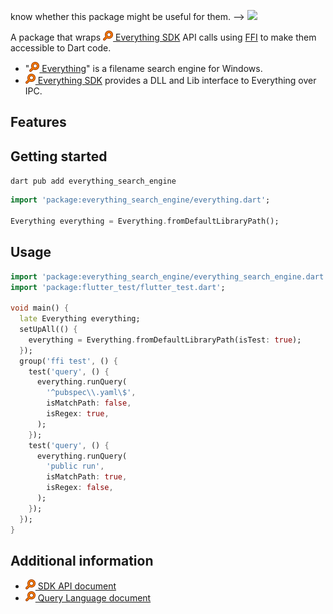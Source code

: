 <!-- 
This README describes the package. If you publish this package to pub.dev,
this README's contents appear on the landing page for your package.

For information about how to write a good package README, see the guide for
[writing package pages](https://dart.dev/guides/libraries/writing-package-pages). 

For general information about developing packages, see the Dart guide for
[creating packages](https://dart.dev/guides/libraries/create-library-packages)
and the Flutter guide for
[developing packages and plugins](https://flutter.dev/developing-packages). 
-->

know whether this package might be useful for them. -->
![](assets/icon/Everything.ico)

A package that wraps [![](assets/icon/Everything-rgb888-16x16.jpg) Everything SDK](https://www.voidtools.com/en-us/support/everything/sdk/) API calls using [FFI](https://dart.dev/guides/libraries/c-interop) to make them accessible to Dart code.

- "[![](assets/icon/Everything-rgb888-16x16.jpg) Everything](https://www.voidtools.com/en-us/)" is a filename search engine for Windows.
- [![](assets/icon/Everything-rgb888-16x16.jpg) Everything SDK](https://www.voidtools.com/en-us/support/everything/sdk/) provides a DLL and Lib interface to Everything over IPC.
## Features


## Getting started

`dart pub add everything_search_engine`

```dart
import 'package:everything_search_engine/everything.dart';

Everything everything = Everything.fromDefaultLibraryPath();
```

## Usage


```dart
import 'package:everything_search_engine/everything_search_engine.dart';
import 'package:flutter_test/flutter_test.dart';

void main() {
  late Everything everything;
  setUpAll(() {
    everything = Everything.fromDefaultLibraryPath(isTest: true);
  });
  group('ffi test', () {
    test('query', () {
      everything.runQuery(
        '^pubspec\\.yaml\$',
        isMatchPath: false,
        isRegex: true,
      );
    });
    test('query', () {
      everything.runQuery(
        'public run',
        isMatchPath: true,
        isRegex: false,
      );
    });
  });
}


```

## Additional information

- [![](assets/icon/Everything-rgb888-16x16.jpg) SDK API document](https://www.voidtools.com/support/everything/sdk/)
- [![](assets/icon/Everything-rgb888-16x16.jpg) Query Language document](https://www.voidtools.com/support/everything/searching/)
